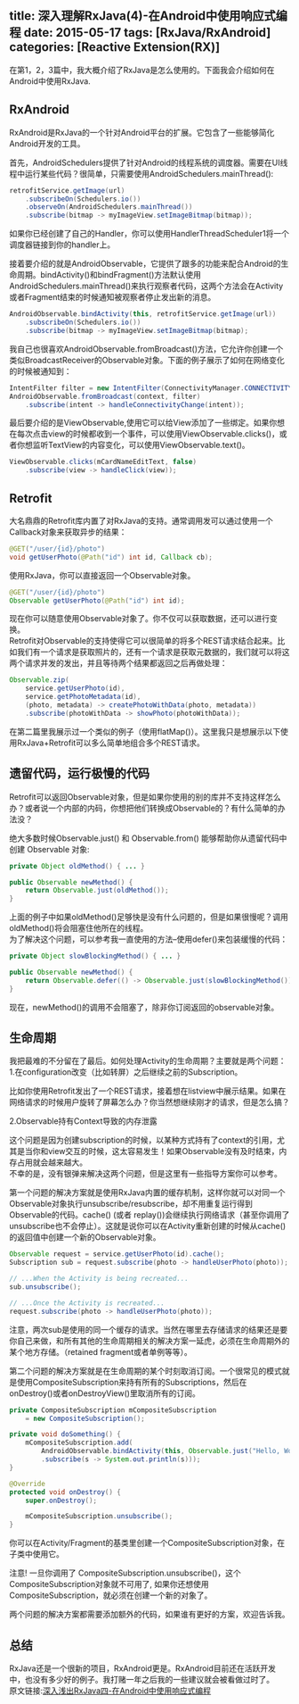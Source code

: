 title: 深入理解RxJava(4)-在Android中使用响应式编程
date: 2015-05-17
tags: [RxJava/RxAndroid]
categories: [Reactive Extension(RX)]
---

在第1，2，3篇中，我大概介绍了RxJava是怎么使用的。下面我会介绍如何在Android中使用RxJava.
<!--more-->
## RxAndroid

RxAndroid是RxJava的一个针对Android平台的扩展。它包含了一些能够简化Android开发的工具。

首先，AndroidSchedulers提供了针对Android的线程系统的调度器。需要在UI线程中运行某些代码？很简单，只需要使用AndroidSchedulers.mainThread():

```java
retrofitService.getImage(url)
    .subscribeOn(Schedulers.io())
    .observeOn(AndroidSchedulers.mainThread())
    .subscribe(bitmap -> myImageView.setImageBitmap(bitmap));
```

如果你已经创建了自己的Handler，你可以使用HandlerThreadScheduler1将一个调度器链接到你的handler上。

接着要介绍的就是AndroidObservable，它提供了跟多的功能来配合Android的生命周期。bindActivity()和bindFragment()方法默认使用AndroidSchedulers.mainThread()来执行观察者代码，这两个方法会在Activity或者Fragment结束的时候通知被观察者停止发出新的消息。

```java
AndroidObservable.bindActivity(this, retrofitService.getImage(url))
    .subscribeOn(Schedulers.io())
    .subscribe(bitmap -> myImageView.setImageBitmap(bitmap);
```

我自己也很喜欢AndroidObservable.fromBroadcast()方法，它允许你创建一个类似BroadcastReceiver的Observable对象。下面的例子展示了如何在网络变化的时候被通知到：

```java
IntentFilter filter = new IntentFilter(ConnectivityManager.CONNECTIVITY_ACTION);
AndroidObservable.fromBroadcast(context, filter)
    .subscribe(intent -> handleConnectivityChange(intent));
```

最后要介绍的是ViewObservable,使用它可以给View添加了一些绑定。如果你想在每次点击view的时候都收到一个事件，可以使用ViewObservable.clicks()，或者你想监听TextView的内容变化，可以使用ViewObservable.text()。

```java
ViewObservable.clicks(mCardNameEditText, false)
    .subscribe(view -> handleClick(view));
```

## Retrofit

大名鼎鼎的Retrofit库内置了对RxJava的支持。通常调用发可以通过使用一个Callback对象来获取异步的结果：

```java
@GET("/user/{id}/photo")
void getUserPhoto(@Path("id") int id, Callback cb);
```

使用RxJava，你可以直接返回一个Observable对象。

```java
@GET("/user/{id}/photo")
Observable getUserPhoto(@Path("id") int id);
```

现在你可以随意使用Observable对象了。你不仅可以获取数据，还可以进行变换。  
 Retrofit对Observable的支持使得它可以很简单的将多个REST请求结合起来。比如我们有一个请求是获取照片的，还有一个请求是获取元数据的，我们就可以将这两个请求并发的发出，并且等待两个结果都返回之后再做处理：

```java
Observable.zip(
    service.getUserPhoto(id),
    service.getPhotoMetadata(id),
    (photo, metadata) -> createPhotoWithData(photo, metadata))
    .subscribe(photoWithData -> showPhoto(photoWithData));
```

在第二篇里我展示过一个类似的例子（使用flatMap()）。这里我只是想展示以下使用RxJava+Retrofit可以多么简单地组合多个REST请求。

## 遗留代码，运行极慢的代码

Retrofit可以返回Observable对象，但是如果你使用的别的库并不支持这样怎么办？或者说一个内部的内码，你想把他们转换成Observable的？有什么简单的办法没？

绝大多数时候Observable.just() 和 Observable.from() 能够帮助你从遗留代码中创建 Observable 对象:

```java
private Object oldMethod() { ... }

public Observable newMethod() {
    return Observable.just(oldMethod());
}
```

上面的例子中如果oldMethod()足够快是没有什么问题的，但是如果很慢呢？调用oldMethod()将会阻塞住他所在的线程。  
 为了解决这个问题，可以参考我一直使用的方法–使用defer()来包装缓慢的代码：

```java
private Object slowBlockingMethod() { ... }

public Observable newMethod() {
    return Observable.defer(() -> Observable.just(slowBlockingMethod()));
}
```

现在，newMethod()的调用不会阻塞了，除非你订阅返回的observable对象。

## 生命周期

我把最难的不分留在了最后。如何处理Activity的生命周期？主要就是两个问题：  
 1.在configuration改变（比如转屏）之后继续之前的Subscription。

比如你使用Retrofit发出了一个REST请求，接着想在listview中展示结果。如果在网络请求的时候用户旋转了屏幕怎么办？你当然想继续刚才的请求，但是怎么搞？

2.Observable持有Context导致的内存泄露

这个问题是因为创建subscription的时候，以某种方式持有了context的引用，尤其是当你和view交互的时候，这太容易发生！如果Observable没有及时结束，内存占用就会越来越大。  
 不幸的是，没有银弹来解决这两个问题，但是这里有一些指导方案你可以参考。

第一个问题的解决方案就是使用RxJava内置的缓存机制，这样你就可以对同一个Observable对象执行unsubscribe/resubscribe，却不用重复运行得到Observable的代码。cache() (或者 replay())会继续执行网络请求（甚至你调用了unsubscribe也不会停止）。这就是说你可以在Activity重新创建的时候从cache()的返回值中创建一个新的Observable对象。

```java
Observable request = service.getUserPhoto(id).cache();
Subscription sub = request.subscribe(photo -> handleUserPhoto(photo));

// ...When the Activity is being recreated...
sub.unsubscribe();

// ...Once the Activity is recreated...
request.subscribe(photo -> handleUserPhoto(photo));
```

注意，两次sub是使用的同一个缓存的请求。当然在哪里去存储请求的结果还是要你自己来做，和所有其他的生命周期相关的解决方案一延虎，必须在生命周期外的某个地方存储。（retained fragment或者单例等等）。

第二个问题的解决方案就是在生命周期的某个时刻取消订阅。一个很常见的模式就是使用CompositeSubscription来持有所有的Subscriptions，然后在onDestroy()或者onDestroyView()里取消所有的订阅。

```java
private CompositeSubscription mCompositeSubscription
    = new CompositeSubscription();

private void doSomething() {
    mCompositeSubscription.add(
        AndroidObservable.bindActivity(this, Observable.just("Hello, World!"))
        .subscribe(s -> System.out.println(s)));
}

@Override
protected void onDestroy() {
    super.onDestroy();

    mCompositeSubscription.unsubscribe();
}
```

你可以在Activity/Fragment的基类里创建一个CompositeSubscription对象，在子类中使用它。

注意! 一旦你调用了 CompositeSubscription.unsubscribe()，这个CompositeSubscription对象就不可用了, 如果你还想使用CompositeSubscription，就必须在创建一个新的对象了。

两个问题的解决方案都需要添加额外的代码，如果谁有更好的方案，欢迎告诉我。

## 总结

RxJava还是一个很新的项目，RxAndroid更是。RxAndroid目前还在活跃开发中，也没有多少好的例子。我打赌一年之后我的一些建议就会被看做过时了。  
 原文链接:[深入浅出RxJava四-在Android中使用响应式编程](http://blog.danlew.net/2014/10/08/grokking-rxjava-part-4/)